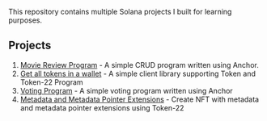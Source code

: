 This repository contains multiple Solana projects I built for learning purposes.

## Projects

1. [Movie Review Program](movie-review/README.md) - A simple CRUD program written using Anchor.
2. [Get all tokens in a wallet](token-2022-client/README.md) - A simple client library supporting Token and Token-22 Program
3. [Voting Program](voting-program/README.md) - A simple voting program written using Anchor
4. [Metadata and Metadata Pointer Extensions](token-2022-metadata/README.md) - Create NFT with metadata and metadata pointer extensions using Token-22
